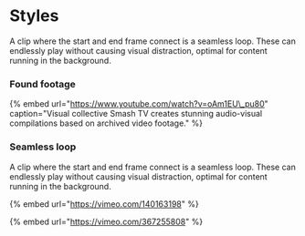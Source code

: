 # Styles

A clip where the start and end frame connect is a seamless loop. These can endlessly play without causing visual distraction, optimal for content running in the background.

### Found footage

{% embed url="https://www.youtube.com/watch?v=oAm1EU\_pu80" caption="Visual collective Smash TV creates stunning audio-visual compilations based on archived video footage." %}

### Seamless loop

A clip where the start and end frame connect is a seamless loop. These can endlessly play without causing visual distraction, optimal for content running in the background.

{% embed url="https://vimeo.com/140163198" %}

{% embed url="https://vimeo.com/367255808" %}

